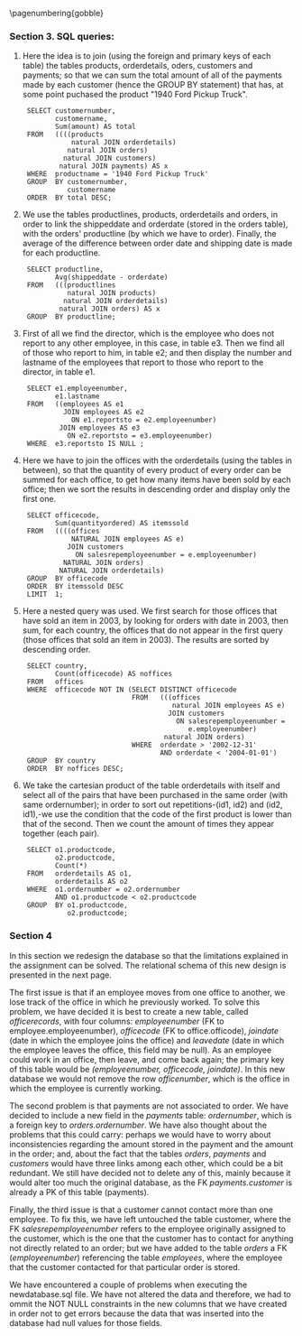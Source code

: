 
\pagenumbering{gobble}



### Section 3. SQL queries:


1. Here the idea is to join (using the foreign and primary keys of each table) the tables products, orderdetails, oders, customers and payments; so that we can sum the total amount of all of the payments made by each customer (hence the GROUP BY statement) that has, at some point puchased the product "1940 Ford Pickup Truck". 

        SELECT customernumber, 
               customername, 
               Sum(amount) AS total 
        FROM   ((((products 
                   natural JOIN orderdetails) 
                  natural JOIN orders) 
                 natural JOIN customers) 
                natural JOIN payments) AS x     
        WHERE  productname = '1940 Ford Pickup Truck' 
        GROUP  BY customernumber, 
                  customername 
        ORDER  BY total DESC;

2. We use the tables productlines, products, orderdetails and orders, in order to link the shippeddate and orderdate (stored in the orders table), with the orders' productline (by which we have to order). Finally, the average of the difference between order date and shipping date is made for each productline.

        SELECT productline, 
               Avg(shippeddate - orderdate) 
        FROM   (((productlines 
                  natural JOIN products) 
                 natural JOIN orderdetails) 
                natural JOIN orders) AS x 
        GROUP  BY productline; 

3. First of all we find the director, which is the employee who does not report to any other employee, in this case, in table e3. Then we find all of those who report to him, in table e2; and then display the number and lastname of the employees that report to those who report to the director, in table e1.

        SELECT e1.employeenumber, 
               e1.lastname 
        FROM   ((employees AS e1 
                 JOIN employees AS e2 
                   ON e1.reportsto = e2.employeenumber) 
                JOIN employees AS e3 
                  ON e2.reportsto = e3.employeenumber) 
        WHERE  e3.reportsto IS NULL ;

4. Here we have to join the offices with the orderdetails (using the tables in between), so that the quantity of every product of every order can be summed for each office, to get how many items have been sold by each office; then we sort the results in descending order and display only the first one.

        SELECT officecode, 
               Sum(quantityordered) AS itemssold 
        FROM   ((((offices 
                   NATURAL JOIN employees AS e) 
                  JOIN customers 
                    ON salesrepemployeenumber = e.employeenumber) 
                 NATURAL JOIN orders) 
                NATURAL JOIN orderdetails) 
        GROUP  BY officecode 
        ORDER  BY itemssold DESC 
        LIMIT  1; 

5. Here a nested query was used. We first search for those offices that have sold an item in 2003, by looking for orders with date in 2003, then sum, for each country, the offices that do not appear in the first query (those offices that sold an item in 2003). The results are sorted by descending order.

        SELECT country, 
               Count(officecode) AS noffices 
        FROM   offices 
        WHERE  officecode NOT IN (SELECT DISTINCT officecode 
                                  FROM   (((offices 
                                            natural JOIN employees AS e) 
                                           JOIN customers 
                                             ON salesrepemployeenumber = 
                                                e.employeenumber) 
                                          natural JOIN orders) 
                                  WHERE  orderdate > '2002-12-31' 
                                         AND orderdate < '2004-01-01') 
        GROUP  BY country 
        ORDER  BY noffices DESC; 

6. We take the cartesian product of the table orderdetails with itself and select all of the pairs that have been purchased in the same order (with same ordernumber); in order to sort out repetitions-(id1, id2) and (id2, id1),-we use the condition that the code of the first product is lower than that of the second. Then we count the amount of times they appear together (each pair). 

        SELECT o1.productcode, 
               o2.productcode, 
               Count(*) 
        FROM   orderdetails AS o1, 
               orderdetails AS o2 
        WHERE  o1.ordernumber = o2.ordernumber 
               AND o1.productcode < o2.productcode 
        GROUP  BY o1.productcode, 
                  o2.productcode; 

### Section 4

In this section we redesign the database so that the limitations explained in the assignment can be solved. The relational schema of this new design is presented in the next page. 

The first issue is that if an employee moves from one office to another, we lose track of the office in which he previously worked. To solve this problem, we have decided it is best to create a new table, called *officerecords*, with four columns: *employeenumber* (FK to employee.employeenumber), *officecode* (FK to office.officode), *joindate* (date in which the employee joins the office) and *leavedate* (date in which the employee leaves the office, this field may be null). As an employee could work in an office, then leave, and come back again; the primary key of this table would be *(employeenumber, officecode, joindate)*. In this new database we would not remove the row *officenumber*, which is the office in which the employee is currently working. 

The second problem is that payments are not associated to order. We have decided to include a new field in the *payments* table: *ordernumber*, which is a foreign key to *orders.ordernumber*. We have also thought about the problems that this could carry: perhaps we would have to worry about inconsistencies regarding the amount stored in the payment and the amount in the order; and, about the fact that the tables *orders*, *payments* and *customers* would have three links among each other, which could be a bit redundant. We still have decided not to delete any of this, mainly because it would alter too much the original database, as the FK *payments.customer* is already a PK of this table (payments). 

Finally, the third issue is that a customer cannot contact more than one employee. To fix this, we have left untouched the table customer, where the FK *salesrepemployeenumber* refers to the employee originally assigned to the customer, which is the one that the customer has to contact for anything not directly related to an order; but we have added to the table *orders* a FK (*employeenumber*) referencing the table *employees*, where the employee that the customer contacted for that particular order is stored. 

We have encountered a couple of problems when executing the newdatabase.sql file. We have not altered the data and therefore, we had to ommit the NOT NULL constraints in the new columns that we have created in order not to get errors because the data that was inserted into the database had null values for those fields.

